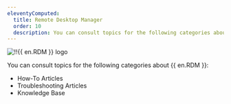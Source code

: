 ```yaml
---
eleventyComputed:
  title: Remote Desktop Manager
  order: 10
  description: You can consult topics for the following categories about {{ en.RDM }}':' How-To Articles, Troubleshooting Articles and Knowledge Base
---
```


![!!{{ en.RDM }} logo](https://webdevolutions.blob.core.windows.net/images/projects/remote-desktop-manager/logos/remote-desktop-manager-color-shadow.svg)

You can consult topics for the following categories about {{ en.RDM }}:

- How-To Articles
- Troubleshooting Articles
- Knowledge Base
